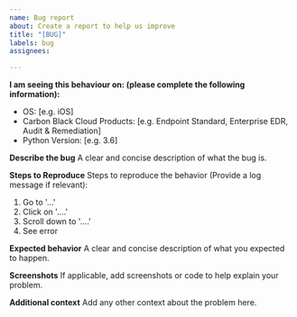 ```yaml
---
name: Bug report
about: Create a report to help us improve
title: "[BUG]"
labels: bug
assignees:

---
```


**I am seeing this behaviour on: (please complete the following information):**
 - OS: [e.g. iOS]
 - Carbon Black Cloud Products: [e.g. Endpoint Standard, Enterprise EDR, Audit & Remediation]
 - Python Version: [e.g. 3.6]

**Describe the bug**
A clear and concise description of what the bug is.

**Steps to Reproduce**
Steps to reproduce the behavior (Provide a log message if relevant):
1. Go to '...'
2. Click on '....'
3. Scroll down to '....'
4. See error

**Expected behavior**
A clear and concise description of what you expected to happen.

**Screenshots**
If applicable, add screenshots or code to help explain your problem.

**Additional context**
Add any other context about the problem here.
